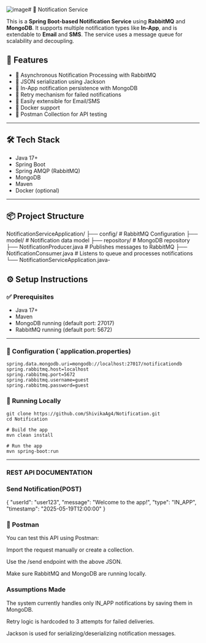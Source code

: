 ![image](https://github.com/user-attachments/assets/aaa776c5-bc88-44b2-b24f-5143f176a975)# 📣 Notification Service

This is a **Spring Boot-based Notification Service** using **RabbitMQ** and **MongoDB**. It supports multiple notification types like **In-App**, and is extendable to **Email** and **SMS**. The service uses a message queue for scalability and decoupling.

## 🚀 Features

- 📨 Asynchronous Notification Processing with RabbitMQ
- 🧾 JSON serialization using Jackson
- 💾 In-App notification persistence with MongoDB
- 🔁 Retry mechanism for failed notifications
- 📡 Easily extensible for Email/SMS
- 🐳 Docker support
- 🧪 Postman Collection for API testing

---

## 🛠️ Tech Stack

- Java 17+
- Spring Boot
- Spring AMQP (RabbitMQ)
- MongoDB
- Maven
- Docker (optional)

---

## 📦 Project Structure

NotificationServiceApplication/
├── config/ # RabbitMQ Configuration
├── model/ # Notification data model
├── repository/ # MongoDB repository
├── NotificationProducer.java # Publishes messages to RabbitMQ
├── NotificationConsumer.java # Listens to queue and processes notifications
└── NotificationServiceApplication.java-

## ⚙️ Setup Instructions

### ✅ Prerequisites

- Java 17+
- Maven
- MongoDB running (default port: 27017)
- RabbitMQ running (default port: 5672)

---
### 📄 Configuration (`application.properties)
```properties
spring.data.mongodb.uri=mongodb://localhost:27017/notificationdb
spring.rabbitmq.host=localhost
spring.rabbitmq.port=5672
spring.rabbitmq.username=guest
spring.rabbitmq.password=guest

```
### 📄 Running Locally
```# Clone the repository
git clone https://github.com/ShivikaAg4/Notification.git
cd Notification

# Build the app
mvn clean install

# Run the app
mvn spring-boot:run
```
---
### REST API DOCUMENTATION

### Send Notification(POST)

{
  "userId": "user123",
  "message": "Welcome to the app!",
  "type": "IN_APP",
  "timestamp": "2025-05-19T12:00:00"
}

###  🧪 Postman

You can test this API using Postman:

Import the request manually or create a collection.

Use the /send endpoint with the above JSON.

Make sure RabbitMQ and MongoDB are running locally.



 ### Assumptions Made
The system currently handles only IN_APP notifications by saving them in MongoDB.

Retry logic is hardcoded to 3 attempts for failed deliveries.

Jackson is used for serializing/deserializing notification messages.





